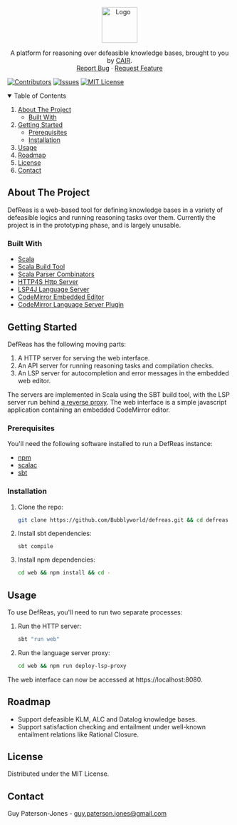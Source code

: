 <p align="center">
  <a href="https://github.com/Bubblyworld/defreas">
    <img src="https://www.cair.org.za/themes/cair_sass/images/assets/logo.svg" alt="Logo" width="80" height="80">
  </a>

  <p align="center">
    A platform for reasoning over defeasible knowledge bases, brought to you by <a href="https://www.cair.org.za/about">CAIR</a>.
    <br />
    <a href="https://github.com/Bubblyworld/defreas/issues">Report Bug</a>
    ·
    <a href="https://github.com/Bubblyworld/defreas/issues">Request Feature</a>
  </p>
  
  [![Contributors][contributors-shield]][contributors-url]
  [![Issues][issues-shield]][issues-url]
  [![MIT License][license-shield]][license-url]
</p>

<details open="open">
  <summary>Table of Contents</summary>
  <ol>
    <li>
      <a href="#about-the-project">About The Project</a>
      <ul>
        <li><a href="#built-with">Built With</a></li>
      </ul>
    </li>
    <li>
      <a href="#getting-started">Getting Started</a>
      <ul>
        <li><a href="#prerequisites">Prerequisites</a></li>
        <li><a href="#installation">Installation</a></li>
      </ul>
    </li>
    <li><a href="#usage">Usage</a></li>
    <li><a href="#roadmap">Roadmap</a></li>
    <li><a href="#license">License</a></li>
    <li><a href="#contact">Contact</a></li>
  </ol>
</details>

## About The Project
DefReas is a web-based tool for defining knowledge bases in a variety of defeasible logics and running reasoning tasks over them. Currently the project is in the prototyping phase, and is largely unusable.

### Built With
* [Scala](https://scala-lang.org/)
* [Scala Build Tool](https://www.scala-sbt.org/index.html)
* [Scala Parser Combinators](https://github.com/scala/scala-parser-combinators)
* [HTTP4S Http Server](https://http4s.org/)
* [LSP4J Language Server](https://github.com/eclipse/lsp4j)
* [CodeMirror Embedded Editor](https://codemirror.net)
* [CodeMirror Language Server Plugin](https://github.com/wylieconlon/lsp-editor-adapter)

## Getting Started
DefReas has the following moving parts:
1. A HTTP server for serving the web interface.
2. An API server for running reasoning tasks and compilation checks.
3. An LSP server for autocompletion and error messages in the embedded web editor.

The servers are implemented in Scala using the SBT build tool, with the LSP server run behind [a reverse proxy](https://github.com/wylieconlon/jsonrpc-ws-proxy). The web interface is a simple javascript application containing an embedded CodeMirror editor.

### Prerequisites
You'll need the following software installed to run a DefReas instance:
* [npm](https://www.npmjs.com/)
* [scalac](https://scala-lang.org)
* [sbt](https://www.scala-sbt.org/index.html)

### Installation
1. Clone the repo:
   ```sh
   git clone https://github.com/Bubblyworld/defreas.git && cd defreas
   ```
2. Install sbt dependencies:
   ```
   sbt compile
   ```
3. Install npm dependencies:
   ```sh
   cd web && npm install && cd -
   ```

## Usage
To use DefReas, you'll need to run two separate processes:
1. Run the HTTP server:
   ```sh
   sbt "run web"
   ```
2. Run the language server proxy:
   ```sh
   cd web && npm run deploy-lsp-proxy
   ```
   
The web interface can now be accessed at https://localhost:8080.

## Roadmap
* Support defeasible KLM, ALC and Datalog knowledge bases.
* Support satisfaction checking and entailment under well-known entailment relations like Rational Closure.

## License
Distributed under the MIT License.

## Contact
Guy Paterson-Jones - guy.paterson.jones@gmail.com

<!-- Link variables -->
[contributors-shield]: https://img.shields.io/github/contributors/Bubblyworld/defreas.svg?style=for-the-badge
[contributors-url]: https://github.com/Bubblyworld/defreas/graphs/contributors
[issues-shield]: https://img.shields.io/github/issues/Bubblyworld/defreas.svg?style=for-the-badge
[issues-url]: https://github.com/Bubblyworld/defreas/issues
[license-shield]: https://img.shields.io/github/license/Bubblyworld/defreas.svg?style=for-the-badge
[license-url]: https://github.com/Bubblyworld/defreas/blob/master/LICENSE.txt
